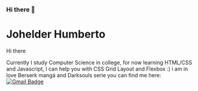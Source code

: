 ### Hi there 👋

<!--
**johelder/johelder** is a ✨ _special_ ✨ repository because its `README.md` (this file) appears on your GitHub profile.

Here are some ideas to get you started:

- 🔭 I’m currently working on ...
- 🌱 I’m currently learning ...
- 👯 I’m looking to collaborate on ...
- 🤔 I’m looking for help with ...
- 💬 Ask me about ...
- 📫 How to reach me: ...
- 😄 Pronouns: ...
- ⚡ Fun fact: ...
-->

# Johelder Humberto

Hi there

Currently I study Computer Science in college,
for now learning HTML/CSS and Javascript,
I can help you with CSS Grid Layout and Flexbox :)
i am in love Berserk mangá and Darksouls serie
you can find me here: [![Gmail Badge](https://img.shields.io/badge/-johelder.arj@gmail.com-c14438?style=flat-square&logo=Gmail&logoColor=white&link=mailto:johelder.arj@gmail.com)](mailto:johelder.arj.com)
